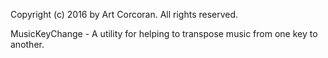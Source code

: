 Copyright (c) 2016 by Art Corcoran.  All rights reserved.

MusicKeyChange - A utility for helping to transpose music from one key to another.
